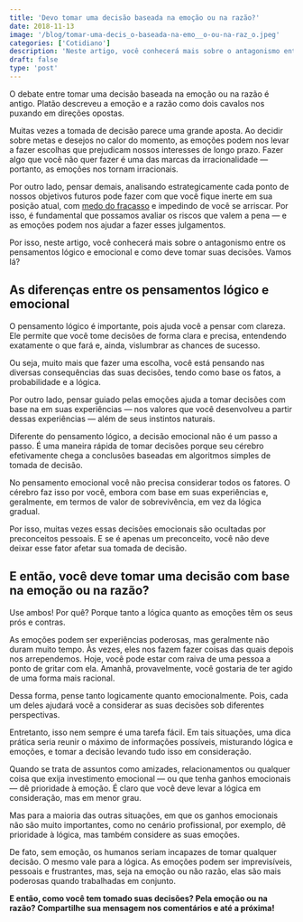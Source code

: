 ```yaml
---
title: 'Devo tomar uma decisão baseada na emoção ou na razão?'
date: 2018-11-13
image: '/blog/tomar-uma-decis_o-baseada-na-emo__o-ou-na-raz_o.jpeg'
categories: ['Cotidiano']
description: 'Neste artigo, você conhecerá mais sobre o antagonismo entre os pensamentos lógico e emocional e como deve tomar suas decisões. Vamos lá?'
draft: false
type: 'post'
---
```


O debate entre tomar uma decisão baseada na emoção ou na razão é antigo. Platão descreveu a emoção e a razão como dois cavalos nos puxando em direções opostas.

Muitas vezes a tomada de decisão parece uma grande aposta. Ao decidir sobre metas e desejos no calor do momento, as emoções podem nos levar a fazer escolhas que prejudicam nossos interesses de longo prazo. Fazer algo que você não quer fazer é uma das marcas da irracionalidade — portanto, as emoções nos tornam irracionais.

Por outro lado, pensar demais, analisando estrategicamente cada ponto de nossos objetivos futuros pode fazer com que você fique inerte em sua posição atual, com [medo do fracasso](/como-superar-o-sentimento-de-fracasso/) e impedindo de você se arriscar. Por isso, é fundamental que possamos avaliar os riscos que valem a pena — e as emoções podem nos ajudar a fazer esses julgamentos.

Por isso, neste artigo, você conhecerá mais sobre o antagonismo entre os pensamentos lógico e emocional e como deve tomar suas decisões. Vamos lá?

## As diferenças entre os pensamentos lógico e emocional

O pensamento lógico é importante, pois ajuda você a pensar com clareza. Ele permite que você tome decisões de forma clara e precisa, entendendo exatamente o que fará e, ainda, vislumbrar as chances de sucesso.

Ou seja, muito mais que fazer uma escolha, você está pensando nas diversas consequências das suas decisões, tendo como base os fatos, a probabilidade e a lógica.

Por outro lado, pensar guiado pelas emoções ajuda a tomar decisões com base na em suas experiências — nos valores que você desenvolveu a partir dessas experiências — além de seus instintos naturais.

Diferente do pensamento lógico, a decisão emocional não é um passo a passo. É uma maneira rápida de tomar decisões porque seu cérebro efetivamente chega a conclusões baseadas em algoritmos simples de tomada de decisão.

No pensamento emocional você não precisa considerar todos os fatores. O cérebro faz isso por você, embora com base em suas experiências e, geralmente, em termos de valor de sobrevivência, em vez da lógica gradual.

Por isso, muitas vezes essas decisões emocionais são ocultadas por preconceitos pessoais. E se é apenas um preconceito, você não deve deixar esse fator afetar sua tomada de decisão.

## E então, você deve tomar uma decisão com base na emoção ou na razão?

Use ambos! Por quê? Porque tanto a lógica quanto as emoções têm os seus prós e contras.

As emoções podem ser experiências poderosas, mas geralmente não duram muito tempo. Às vezes, eles nos fazem fazer coisas das quais depois nos arrependemos. Hoje, você pode estar com raiva de uma pessoa a ponto de gritar com ela. Amanhã, provavelmente, você gostaria de ter agido de uma forma mais racional.

Dessa forma, pense tanto logicamente quanto emocionalmente. Pois, cada um deles ajudará você a considerar as suas decisões sob diferentes perspectivas.

Entretanto, isso nem sempre é uma tarefa fácil. Em tais situações, uma dica prática seria reunir o máximo de informações possíveis, misturando lógica e emoções, e tomar a decisão levando tudo isso em consideração.

Quando se trata de assuntos como amizades, relacionamentos ou qualquer coisa que exija investimento emocional — ou que tenha ganhos emocionais — dê prioridade à emoção. É claro que você deve levar a lógica em consideração, mas em menor grau.

Mas para a maioria das outras situações, em que os ganhos emocionais não são muito importantes, como no cenário profissional, por exemplo, dê prioridade à lógica, mas também considere as suas emoções.

De fato, sem emoção, os humanos seriam incapazes de tomar qualquer decisão. O mesmo vale para a lógica. As emoções podem ser imprevisíveis, pessoais e frustrantes, mas, seja na emoção ou não razão, elas são mais poderosas quando trabalhadas em conjunto.

**E então, como você tem tomado suas decisões? Pela emoção ou na razão? Compartilhe sua mensagem nos comentários e até a próxima!**
